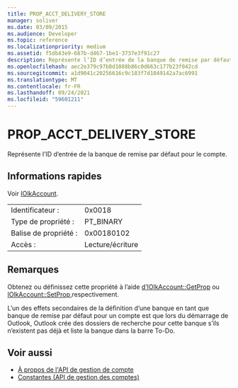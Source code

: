 ```yaml
---
title: PROP_ACCT_DELIVERY_STORE
manager: soliver
ms.date: 03/09/2015
ms.audience: Developer
ms.topic: reference
ms.localizationpriority: medium
ms.assetid: f5db43e9-687b-d467-1be1-3737e3f91c27
description: Représente l’ID d’entrée de la banque de remise par défaut pour le compte.
ms.openlocfilehash: aec2e379c97b8d1088b86c0d663c177b23f042cd
ms.sourcegitcommit: a1d9041c20256616c9c183f7d1049142a7ac6991
ms.translationtype: MT
ms.contentlocale: fr-FR
ms.lasthandoff: 09/24/2021
ms.locfileid: "59601211"
---
```

# <a name="prop_acct_delivery_store"></a>PROP_ACCT_DELIVERY_STORE

Représente l’ID d’entrée de la banque de remise par défaut pour le compte.
  
## <a name="quick-info"></a>Informations rapides

Voir [IOlkAccount](iolkaccount.md).
  
|||
|:-----|:-----|
|Identificateur :  <br/> |0x0018  <br/> |
|Type de propriété :  <br/> |PT_BINARY  <br/> |
|Balise de propriété :  <br/> |0x00180102  <br/> |
|Accès :  <br/> |Lecture/écriture  <br/> |
   
## <a name="remarks"></a>Remarques

Obtenez ou définissez cette propriété à l’aide [d’IOlkAccount::GetProp](iolkaccount-getprop.md) ou [IOlkAccount::SetProp,](iolkaccount-setprop.md)respectivement.
  
L’un des effets secondaires de la définition d’une banque en tant que banque de remise par défaut pour un compte est que lors du démarrage de Outlook, Outlook crée des dossiers de recherche pour cette banque s’ils n’existent pas déjà et liste la banque dans la barre To-Do.
  
## <a name="see-also"></a>Voir aussi

- [À propos de l'API de gestion de compte](about-the-account-management-api.md)
- [Constantes (API de gestion des comptes)](constants-account-management-api.md)

